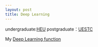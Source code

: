 ```yaml
---
layout: post
title: Deep Learning
---
```


undergraduate:[HEU](http://www.hrbeu.edu.cn/)
postgraduate：[UESTC](http://www.uestc.edu.cn/)


My [Deep Learning function](https://github.com/duanyzhi/deep_learning)

